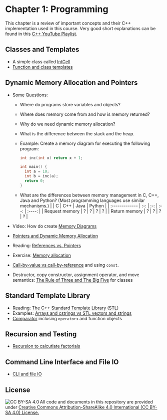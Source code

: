 # Chapter 1: Programming

This chapter is a review of important concepts and their C++ implementation 
used in this course. Very good short explanations can be found in this
[C++ YouTube Playlist](https://www.youtube.com/playlist?list=PLlrATfBNZ98dudnM48yfGUldqGD0S4FFb).

## Classes and Templates
* A simple class called [IntCell](IntCell)
* [Function and class templates](templates)

## Dynamic Memory Allocation and Pointers
* Some Questions:
  - Where do programs store variables and objects?
  - Where does memory come from and how is memory returned?
  - Why do we need dynamic memory allocation?
  - What is the difference between the stack and the heap.
  - Example: Create a memory diagram for executing the following program:

    ```cpp
    int inc(int x) return x + 1;

    int main() {
      int a = 10;
      int b = inc(a);
      return 0;
    }
    ```

  - What are the differences between memory management in C, C++, Java and Python? (Most programming languages use similar mechanisms.)
    |                | C   | C++ | Java | Python |
    | :------------- | :-: | :-: | :--: | :----: |
    | Request memory |  ?  |  ?  |   ?  |   ?    |
    | Return memory  |  ?  |  ?  |   ?  |   ?    |

* Video: How do create [Memory Diagrams](http://vimeo.com/58710057)
* [Pointers and Dynamic Memory Allocation](pointers)
* Reading: [References vs. Pointers](https://isocpp.org/wiki/faq/references)
* Exercise: [Memory allocation](memory)
* [Call-by-value vs call-by-reference](parameters) and using `const`.
* Destructor, copy constructor, assignment operator, and move semantics: [The Rule of Three and The Big Five](big-five) for classes

## Standard Template Library
* Reading: [The C++ Standard Template Library (STL)](https://www.geeksforgeeks.org/the-c-standard-template-library-stl/)
* Examples: [Arrays and cstrings vs STL vectors and strings](vector_string)
* [Comparator](comparator) inclusing `operator<` and function objects

## Recursion and Testing
* [Recursion to calcutlate factorials](factorial)

## Command Line Interface and File IO
* [CLI and file IO](io)

## License

<img src="https://licensebuttons.net/l/by-sa/3.0/88x31.png" alt="CC BY-SA 4.0" align="left">

All code and documents in this repository are provided under [Creative Commons Attribution-ShareAlike 4.0 International (CC BY-SA 4.0) License.](https://creativecommons.org/licenses/by-sa/4.0/)